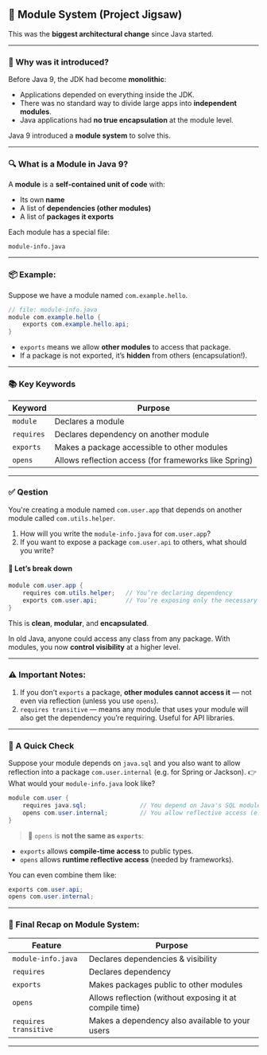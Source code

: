 ## 🧱 **Module System (Project Jigsaw)**

This was the **biggest architectural change** since Java started.

---

### 🧠 Why was it introduced?

Before Java 9, the JDK had become **monolithic**:

* Applications depended on everything inside the JDK.
* There was no standard way to divide large apps into **independent modules**.
* Java applications had **no true encapsulation** at the module level.

Java 9 introduced a **module system** to solve this.

---

### 🔍 What is a Module in Java 9?

A **module** is a **self-contained unit of code** with:

* Its own **name**
* A list of **dependencies (other modules)**
* A list of **packages it exports**

Each module has a special file:

```
module-info.java
```

---

### 📦 Example:

Suppose we have a module named `com.example.hello`.

```java
// file: module-info.java
module com.example.hello {
    exports com.example.hello.api;
}
```

* `exports` means we allow **other modules** to access that package.
* If a package is not exported, it’s **hidden** from others (encapsulation!).

---

### 📚 Key Keywords

| Keyword    | Purpose                                               |
| ---------- | ----------------------------------------------------- |
| `module`   | Declares a module                                     |
| `requires` | Declares dependency on another module                 |
| `exports`  | Makes a package accessible to other modules           |
| `opens`    | Allows reflection access (for frameworks like Spring) |

---

### ✅ Qestion

You're creating a module named `com.user.app` that depends on another module called `com.utils.helper`.

1. How will you write the `module-info.java` for `com.user.app`?
2. If you want to expose a package `com.user.api` to others, what should you write?

#### 🔁 Let’s break down

```java
module com.user.app {
    requires com.utils.helper;   // You’re declaring dependency
    exports com.user.api;        // You’re exposing only the necessary part
}
```

This is **clean**, **modular**, and **encapsulated**.

In old Java, anyone could access any class from any package. With modules, you now **control visibility** at a higher level.

---

### ⚠️ Important Notes:

1. If you don’t `exports` a package, **other modules cannot access it** — not even via reflection (unless you use `opens`).
2. `requires transitive` — means any module that uses your module will also get the dependency you’re requiring. Useful for API libraries.

---

### 🧪 A Quick Check

Suppose your module depends on `java.sql` and you also want to allow reflection into a package `com.user.internal` (e.g. for Spring or Jackson).
👉 What would your `module-info.java` look like?

```java
module com.user {
    requires java.sql;               // You depend on Java's SQL module
    opens com.user.internal;         // You allow reflective access (e.g. for frameworks)
}
```

> 🧠 `opens` is **not the same as `exports`**:

* `exports` allows **compile-time access** to public types.
* `opens` allows **runtime reflective access** (needed by frameworks).

You can even combine them like:

```java
exports com.user.api;
opens com.user.internal;
```

---

### 🧠 Final Recap on Module System:

| Feature               | Purpose                                                 |
| --------------------- | ------------------------------------------------------- |
| `module-info.java`    | Declares dependencies & visibility                      |
| `requires`            | Declares dependency                                     |
| `exports`             | Makes packages public to other modules                  |
| `opens`               | Allows reflection (without exposing it at compile time) |
| `requires transitive` | Makes a dependency also available to your users         |

---
